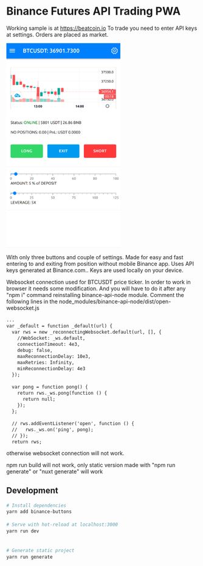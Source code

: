 # Binance Futures API Trading PWA
Working sample is at https://beatcoin.io
To trade you need to enter API keys at settings. Orders are placed as market. 

<img src="https://github.com/mpuz/BINBUTT/raw/master/beatcoin.io.png" alt="UI" width="300"/>

With only three buttons and couple of settings. Made for easy and fast entering to and exiting from position without mobile Binance app. Uses API keys generated at Binance.com.. Keys are used locally on your device. 

Websocket connection used for BTCUSDT price ticker. In order to work in browser it needs some modification. And you will have to do it after any "npm i" command reinstalling binance-api-node module. Comment the following lines in the node_modules/binance-api-node/dist/open-websocket.js

```
...
var _default = function _default(url) {
  var rws = new _reconnectingWebsocket.default(url, [], {
    //WebSocket: _ws.default,
    connectionTimeout: 4e3,
    debug: false,
    maxReconnectionDelay: 10e3,
    maxRetries: Infinity,
    minReconnectionDelay: 4e3
  });

  var pong = function pong() {
    return rws._ws.pong(function () {
      return null;
    });
  };

  // rws.addEventListener('open', function () {
  //   rws._ws.on('ping', pong);
  // });
  return rws;
```
otherwise websocket connection will not work.


npm run build will not work, only static version made with "npm run generate" or "nuxt generate" will work

> 

## Development

``` bash
# Install dependencies
yarn add binance-buttons

# Serve with hot-reload at localhost:3000
yarn run dev


# Generate static project
yarn run generate
```
